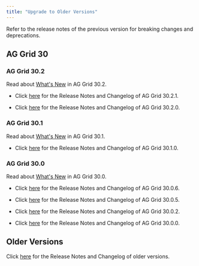 ```yaml
---
title: "Upgrade to Older Versions"
---
```


Refer to the release notes of the previous version for breaking changes and deprecations. 

## AG Grid 30

### AG Grid 30.2

Read about [What's New](https://blog.ag-grid.com/whats-new-in-ag-grid-30-2/) in AG Grid 30.2.

* Click [here](https://www.ag-grid.com/changelog/?fixVersion=30.2.1) for the Release Notes and Changelog of AG Grid 30.2.1. 

* Click [here](https://www.ag-grid.com/changelog/?fixVersion=30.2.0) for the Release Notes and Changelog of AG Grid 30.2.0. 

### AG Grid 30.1

Read about [What's New](https://blog.ag-grid.com/whats-new-in-ag-grid-30-1/) in AG Grid 30.1.

* Click [here](https://www.ag-grid.com/changelog/?fixVersion=30.1.0) for the Release Notes and Changelog of AG Grid 30.1.0. 

### AG Grid 30.0

Read about [What's New](https://blog.ag-grid.com/whats-new-in-ag-grid-30/) in AG Grid 30.0.

* Click [here](https://www.ag-grid.com/changelog/?fixVersion=30.0.6) for the Release Notes and Changelog of AG Grid 30.0.6. 

* Click [here](https://www.ag-grid.com/changelog/?fixVersion=30.0.5) for the Release Notes and Changelog of AG Grid 30.0.5. 

* Click [here](https://www.ag-grid.com/changelog/?fixVersion=30.0.2) for the Release Notes and Changelog of AG Grid 30.0.2. 

* Click [here](https://www.ag-grid.com/changelog/?fixVersion=30.0.0) for the Release Notes and Changelog of AG Grid 30.0.0. 

## Older Versions

Click [here](https://www.ag-grid.com/changelog/?fixVersion=All+Versions) for the Release Notes and Changelog of older versions. 
